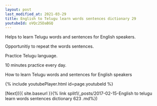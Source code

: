 ```yaml
---
layout: post
last_modified_at: 2021-03-29
title: English to Telugu learn words sentences dictionary 29 
youtubeId: oVQc25DaBGQ
---
```

 
 
Helps to learn Telugu words and sentences for English speakers.

Opportunitiy to repeat the words sentences. 

Practice Telugu language. 
 
10 minutes practice every day. 
 
How to learn Telugu words and sentences for English speakers 
 
{% include youtubePlayer.html id=page.youtubeId %}
 
 
[Next]({{ site.baseurl }}{% link  split1/_posts/2017-02-15-English to telugu learn words sentences dictionary 623 .md%})
 
